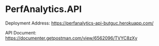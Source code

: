 # PerfAnalytics.API

Deployment Address: https://perfanalytics-api-butguc.herokuapp.com/

API Document: https://documenter.getpostman.com/view/6562096/TVYC8zXy

